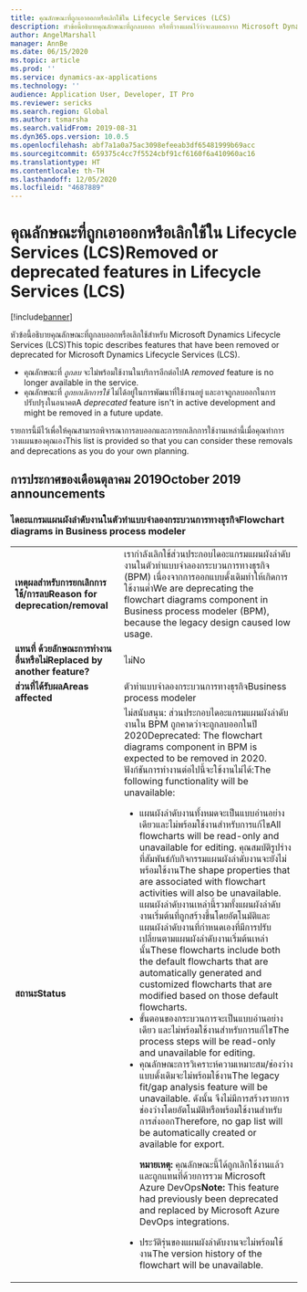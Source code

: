 ```yaml
---
title: คุณลักษณะที่ถูกเอาออกหรือเลิกใช้ใน Lifecycle Services (LCS)
description: หัวข้อนี้อธิบายคุณลักษณะที่ถูกลบออก หรือที่วางแผนไว้ว่าจะลบออกจาก Microsoft Dynamics Lifecycle Services (LCS)
author: AngelMarshall
manager: AnnBe
ms.date: 06/15/2020
ms.topic: article
ms.prod: ''
ms.service: dynamics-ax-applications
ms.technology: ''
audience: Application User, Developer, IT Pro
ms.reviewer: sericks
ms.search.region: Global
ms.author: tsmarsha
ms.search.validFrom: 2019-08-31
ms.dyn365.ops.version: 10.0.5
ms.openlocfilehash: abf7a1a0a75ac3098efeeab3df65481999b69acc
ms.sourcegitcommit: 659375c4cc7f5524cbf91cf6160f6a410960ac16
ms.translationtype: HT
ms.contentlocale: th-TH
ms.lasthandoff: 12/05/2020
ms.locfileid: "4687889"
---
```

# <a name="removed-or-deprecated-features-in-lifecycle-services-lcs"></a><span data-ttu-id="a9c81-103">คุณลักษณะที่ถูกเอาออกหรือเลิกใช้ใน Lifecycle Services (LCS)</span><span class="sxs-lookup"><span data-stu-id="a9c81-103">Removed or deprecated features in Lifecycle Services (LCS)</span></span>

[!include[banner](../includes/banner.md)]

<span data-ttu-id="a9c81-104">หัวข้อนี้อธิบายคุณลักษณะที่ถูกลบออกหรือเลิกใช้สำหรับ Microsoft Dynamics Lifecycle Services (LCS)</span><span class="sxs-lookup"><span data-stu-id="a9c81-104">This topic describes features that have been removed or deprecated for Microsoft Dynamics Lifecycle Services (LCS).</span></span>

- <span data-ttu-id="a9c81-105">คุณลักษณะที่ *ถูกลบ* จะไม่พร้อมใช้งานในบริการอีกต่อไป</span><span class="sxs-lookup"><span data-stu-id="a9c81-105">A *removed* feature is no longer available in the service.</span></span>
- <span data-ttu-id="a9c81-106">คุณลักษณะที่ *ถูกยกเลิกการใช้* ไม่ได้อยู่ในการพัฒนาที่ใช้งานอยู่ และอาจถูกลบออกในการปรับปรุงในอนาคต</span><span class="sxs-lookup"><span data-stu-id="a9c81-106">A *deprecated* feature isn't in active development and might be removed in a future update.</span></span>

<span data-ttu-id="a9c81-107">รายการนี้มีไว้เพื่อให้คุณสามารถพิจารณาการลบออกและการยกเลิกการใช้งานเหล่านี้เมื่อคุณทำการวางแผนของคุณเอง</span><span class="sxs-lookup"><span data-stu-id="a9c81-107">This list is provided so that you can consider these removals and deprecations as you do your own planning.</span></span>

## <a name="october-2019-announcements"></a><span data-ttu-id="a9c81-108">การประกาศของเดือนตุลาคม 2019</span><span class="sxs-lookup"><span data-stu-id="a9c81-108">October 2019 announcements</span></span>

### <a name="flowchart-diagrams-in-business-process-modeler"></a><span data-ttu-id="a9c81-109">ไดอะแกรมแผนผังลำดับงานในตัวทำแบบจำลองกระบวนการทางธุรกิจ</span><span class="sxs-lookup"><span data-stu-id="a9c81-109">Flowchart diagrams in Business process modeler</span></span>

<table>
<tbody>
<tr>
<td><span data-ttu-id="a9c81-110"><strong>เหตุผลสำหรับการยกเลิกการใช้/การลบ</strong></span><span class="sxs-lookup"><span data-stu-id="a9c81-110"><strong>Reason for deprecation/removal</strong></span></span></td>
<td><span data-ttu-id="a9c81-111">เรากำลังเลิกใช้ส่วนประกอบไดอะแกรมแผนผังลำดับงานในตัวทำแบบจำลองกระบวนการทางธุรกิจ (BPM) เนื่องจากการออกแบบดั้งเดิมทำให้เกิดการใช้งานต่ำ</span><span class="sxs-lookup"><span data-stu-id="a9c81-111">We are deprecating the flowchart diagrams component in Business process modeler (BPM), because the legacy design caused low usage.</span></span></td>
</tr>
<tr>
<td><span data-ttu-id="a9c81-112"><strong>แทนที่ ด้วยลักษณะการทำงานอื่นหรือไม่</strong></span><span class="sxs-lookup"><span data-stu-id="a9c81-112"><strong>Replaced by another feature?</strong></span></span></td>
<td><span data-ttu-id="a9c81-113">ไม่</span><span class="sxs-lookup"><span data-stu-id="a9c81-113">No</span></span></td>
</tr>
<tr>
<td><span data-ttu-id="a9c81-114"><strong>ส่วนที่ได้รับผล</strong></span><span class="sxs-lookup"><span data-stu-id="a9c81-114"><strong>Areas affected</strong></span></span></td>
<td><span data-ttu-id="a9c81-115">ตัวทำแบบจำลองกระบวนการทางธุรกิจ</span><span class="sxs-lookup"><span data-stu-id="a9c81-115">Business process modeler</span></span></td>
</tr>
<tr>
<td><span data-ttu-id="a9c81-116"><strong>สถานะ</strong></span><span class="sxs-lookup"><span data-stu-id="a9c81-116"><strong>Status</strong></span></span></td>
<td><span data-ttu-id="a9c81-117">ไม่สนับสนุน: ส่วนประกอบไดอะแกรมแผนผังลำดับงานใน BPM ถูกคาดว่าจะถูกลบออกในปี 2020</span><span class="sxs-lookup"><span data-stu-id="a9c81-117">Deprecated: The flowchart diagrams component in BPM is expected to be removed in 2020.</span></span> <span data-ttu-id="a9c81-118">ฟังก์ชันการทำงานต่อไปนี้จะใช้งานไม่ได้:</span><span class="sxs-lookup"><span data-stu-id="a9c81-118">The following functionality will be unavailable:</span></span>
<ul>
<li><span data-ttu-id="a9c81-119">แผนผังลำดับงานทั้งหมดจะเป็นแบบอ่านอย่างเดียวและไม่พร้อมใช้งานสำหรับการแก้ไข</span><span class="sxs-lookup"><span data-stu-id="a9c81-119">All flowcharts will be read-only and unavailable for editing.</span></span> <span data-ttu-id="a9c81-120">คุณสมบัติรูปร่างที่สัมพันธ์กับกิจกรรมแผนผังลำดับงานจะยังไม่พร้อมใช้งาน</span><span class="sxs-lookup"><span data-stu-id="a9c81-120">The shape properties that are associated with flowchart activities will also be unavailable.</span></span> <span data-ttu-id="a9c81-121">แผนผังลำดับงานเหล่านี้รวมทั้งแผนผังลำดับงานเริ่มต้นที่ถูกสร้างขึ้นโดยอัตโนมัติและแผนผังลำดับงานที่กำหนดเองที่มีการปรับเปลี่ยนตามแผนผังลำดับงานเริ่มต้นเหล่านั้น</span><span class="sxs-lookup"><span data-stu-id="a9c81-121">These flowcharts include both the default flowcharts that are automatically generated and customized flowcharts that are modified based on those default flowcharts.</span></span></li>
<li><span data-ttu-id="a9c81-122">ขั้นตอนของกระบวนการจะเป็นแบบอ่านอย่างเดียว และไม่พร้อมใช้งานสำหรับการแก้ไข</span><span class="sxs-lookup"><span data-stu-id="a9c81-122">The process steps will be read-only and unavailable for editing.</span></span></li>     
<li><span data-ttu-id="a9c81-123">คุณลักษณะการวิเคราะห์ความเหมาะสม/ช่องว่างแบบดั้งเดิมจะไม่พร้อมใช้งาน</span><span class="sxs-lookup"><span data-stu-id="a9c81-123">The legacy fit/gap analysis feature will be unavailable.</span></span> <span data-ttu-id="a9c81-124">ดังนั้น จึงไม่มีการสร้างรายการช่องว่างโดยอัตโนมัติหรือพร้อมใช้งานสำหรับการส่งออก</span><span class="sxs-lookup"><span data-stu-id="a9c81-124">Therefore, no gap list will be automatically created or available for export.</span></span>
<p><span data-ttu-id="a9c81-125"><strong>หมายเหตุ:</strong> คุณลักษณะนี้ได้ถูกเลิกใช้งานแล้ว และถูกแทนที่ด้วยการรวม Microsoft Azure DevOps</span><span class="sxs-lookup"><span data-stu-id="a9c81-125"><strong>Note:</strong> This feature had previously been deprecated and replaced by Microsoft Azure DevOps integrations.</span></span></p>
</li>
<li><span data-ttu-id="a9c81-126">ประวัติรุ่นของแผนผังลำดับงานจะไม่พร้อมใช้งาน</span><span class="sxs-lookup"><span data-stu-id="a9c81-126">The version history of the flowchart will be unavailable.</span></span></li>
</ul>
</td>
</tr>
</tbody>
</table>
